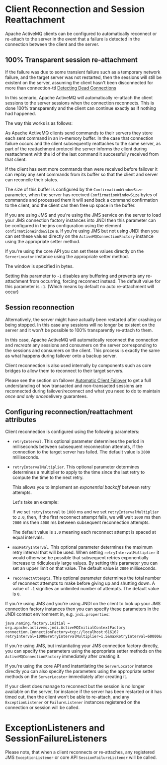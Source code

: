 # Client Reconnection and Session Reattachment

Apache ActiveMQ clients can be configured to automatically reconnect or
re-attach to the server in the event that a failure is detected in the
connection between the client and the server.

## 100% Transparent session re-attachment

If the failure was due to some transient failure such as a temporary
network failure, and the target server was not restarted, then the
sessions will still be existent on the server, assuming the client
hasn't been disconnected for more than connection-ttl [Detecting Dead Connections](connection-ttl.md)

In this scenario, Apache ActiveMQ will automatically re-attach the client
sessions to the server sessions when the connection reconnects. This is
done 100% transparently and the client can continue exactly as if
nothing had happened.

The way this works is as follows:

As Apache ActiveMQ clients send commands to their servers they store each sent
command in an in-memory buffer. In the case that connection failure
occurs and the client subsequently reattaches to the same server, as
part of the reattachment protocol the server informs the client during
reattachment with the id of the last command it successfully received
from that client.

If the client has sent more commands than were received before failover
it can replay any sent commands from its buffer so that the client and
server can reconcile their states.

The size of this buffer is configured by the `ConfirmationWindowSize`
parameter, when the server has received `ConfirmationWindowSize` bytes
of commands and processed them it will send back a command confirmation
to the client, and the client can then free up space in the buffer.

If you are using JMS and you're using the JMS service on the server to
load your JMS connection factory instances into JNDI then this parameter
can be configured in the jms configuration using the element
`confirmationWindowSize` a. If you're using JMS but not using JNDI
then you can set these values directly on the
`ActiveMQConnectionFactory` instance using the appropriate setter
method.

If you're using the core API you can set these values directly on the
`ServerLocator` instance using the appropriate setter method.

The window is specified in bytes.

Setting this parameter to `-1` disables any buffering and prevents any
re-attachment from occurring, forcing reconnect instead. The default
value for this parameter is `-1`. (Which means by default no auto
re-attachment will occur)

## Session reconnection

Alternatively, the server might have actually been restarted after
crashing or being stopped. In this case any sessions will no longer be
existent on the server and it won't be possible to 100% transparently
re-attach to them.

In this case, Apache ActiveMQ will automatically reconnect the connection and
*recreate* any sessions and consumers on the server corresponding to the
sessions and consumers on the client. This process is exactly the same
as what happens during failover onto a backup server.

Client reconnection is also used internally by components such as core
bridges to allow them to reconnect to their target servers.

Please see the section on failover [Automatic Client Failover](ha.md) to get a full understanding of how
transacted and non-transacted sessions are reconnected during
failover/reconnect and what you need to do to maintain *once and only
once*delivery guarantees.

## Configuring reconnection/reattachment attributes

Client reconnection is configured using the following parameters:

-   `retryInterval`. This optional parameter determines the period in
    milliseconds between subsequent reconnection attempts, if the
    connection to the target server has failed. The default value is
    `2000` milliseconds.

-   `retryIntervalMultiplier`. This optional parameter determines
    determines a multiplier to apply to the time since the last retry to
    compute the time to the next retry.

    This allows you to implement an *exponential backoff* between retry
    attempts.

    Let's take an example:

    If we set `retryInterval` to `1000` ms and we set
    `retryIntervalMultiplier` to `2.0`, then, if the first reconnect
    attempt fails, we will wait `1000` ms then `2000` ms then `4000` ms
    between subsequent reconnection attempts.

    The default value is `1.0` meaning each reconnect attempt is spaced
    at equal intervals.

-   `maxRetryInterval`. This optional parameter determines the maximum
    retry interval that will be used. When setting
    `retryIntervalMultiplier` it would otherwise be possible that
    subsequent retries exponentially increase to ridiculously large
    values. By setting this parameter you can set an upper limit on that
    value. The default value is `2000` milliseconds.

-   `reconnectAttempts`. This optional parameter determines the total
    number of reconnect attempts to make before giving up and shutting
    down. A value of `-1` signifies an unlimited number of attempts. The
    default value is `0`.

If you're using JMS and you're using JNDI on the client to look up your
JMS connection factory instances then you can specify these parameters
in the JNDI context environment in, e.g. `jndi.properties`:

    java.naming.factory.initial = org.apache.activemq.jndi.ActiveMQInitialContextFactory
    connection.ConnectionFactory=tcp://localhost:61616?retryInterval=1000&retryIntervalMultiplier=1.5&maxRetryInterval=60000&reconnectAttempts=1000

If you're using JMS, but instantiating your JMS connection factory
directly, you can specify the parameters using the appropriate setter
methods on the `ActiveMQConnectionFactory` immediately after creating
it.

If you're using the core API and instantiating the `ServerLocator`
instance directly you can also specify the parameters using the
appropriate setter methods on the `ServerLocator` immediately after
creating it.

If your client does manage to reconnect but the session is no longer
available on the server, for instance if the server has been restarted
or it has timed out, then the client won't be able to re-attach, and any
`ExceptionListener` or `FailureListener` instances registered on the
connection or session will be called.

ExceptionListeners and SessionFailureListeners
==============================================

Please note, that when a client reconnects or re-attaches, any
registered JMS `ExceptionListener` or core API `SessionFailureListener`
will be called.
